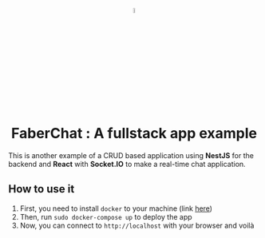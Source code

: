 <p align="center"><img src="https://sortlist.gumlet.io/sortlist-core-api/qs62htewzi15zesvrglkbqjlygqf?w=150&format=auto" alt="img" width="5%" height="5%" /></p>

<h1 align="center">FaberChat : A fullstack app example</h1>

This is another example of a CRUD based application using **NestJS** for the backend and **React** with **Socket.IO** to make a real-time chat application.

## How to use it

1. First, you need to install `docker` to your machine (link [here](https://www.docker.com/products/docker-desktop/))
2. Then, run `sudo docker-compose up` to deploy the app
3. Now, you can connect to `http://localhost` with your browser and voilà
